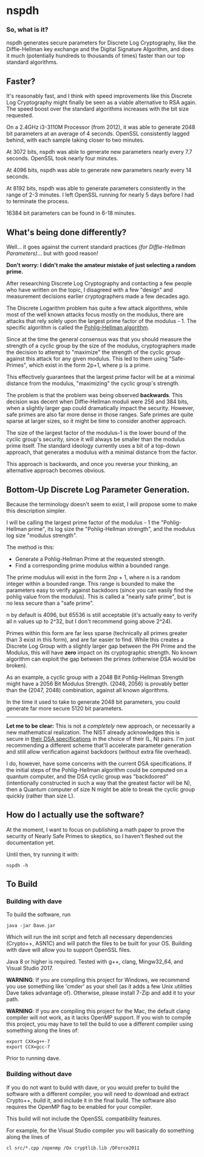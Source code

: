 # nspdh 

### So, what is it?
nspdh generates secure parameters for Discrete Log Cryptography, like the Diffie-Hellman key exchange and the Digital Signature Algorithm, and does it much (potentially hundreds to thousands of times) faster than our top standard algorithms. 

## Faster?

It's reasonably fast, and I think with speed improvements like this Discrete Log Cryptography might finally be seen as a viable alternative to RSA again. The speed boost over the standard algorithms increases with the bit size requested.

On a 2.4GHz i3-3110M Processor (from 2012), it was able to generate 2048 bit parameters at an average of 4 seconds.
OpenSSL consistently lagged behind, with each sample taking closer to two minutes. 

At 3072 bits, nspdh was able to generate new parameters nearly every 7.7 seconds.
OpenSSL took nearly four minutes.

At 4096 bits, nspdh was able to generate new parameters nearly every 14 seconds.

At 8192 bits, nspdh was able to generate parameters consistently in the range of 2-3 minutes.
I left OpenSSL running for nearly 5 days before I had to terminate the process. 

16384 bit parameters can be found in 6-18 minutes. 

## What's being done differently? 

Well... it goes against the current standard practices *(for Diffie-Hellman Parameters)*... but with good reason! 

**Don't worry: I didn't make the amateur mistake of just selecting a random prime.**

After researching Discrete Log Cryptography and contacting a few people who have written on the topic, I disagreed with a few "design" and measurement decisions earlier cryptographers made a few decades ago. 

The Discrete Logarithm problem has quite a few attack algorithms, while most of the well known attacks focus mostly on the modulus, there are attacks that rely solely upon the largest prime factor of the modulus - 1. The specific algorithm is called the [Pohlig-Hellman algorithm](https://en.wikipedia.org/wiki/Pohlig%E2%80%93Hellman_algorithm).

Since at the time the general consensus was that you should measure the strength of a cyclic group by the size of the modulus, cryptographers made the decision to attempt to "maximize" the strength of the cyclic group against this attack for any given modulus. This led to them using "Safe-Primes", which exist in the form 2p+1, where p is a prime. 

This effectively guarantees that the largest prime factor will be at a minimal distance from the modulus, "maximizing" the cyclic group's strength.  

The problem is that the problem was being observed **backwards**. This decision was decent when Diffie-Hellman moduli were 256 and 384 bits, when a slightly larger gap could dramatically impact the security. However, safe primes are also far more dense in those ranges. Safe primes are quite sparse at larger sizes, so it might be time to consider another approach.

The size of the largest factor of the modulus-1 is the lower bound of the cyclic group's security, since it will always be smaller than the modulus prime itself. The standard ideology currently uses a bit of a top-down approach, that generates a modulus with a minimal distance from the factor. 

This approach is backwards, and once you reverse your thinking, an alternative approach becomes obvious. 

## Bottom-Up Discrete Log Parameter Generation.

Because the terminology doesn't seem to exist, I will propose some to make this description simpler.

I will be calling the largest prime factor of the modulus - 1 the "Pohlig-Hellman prime", its log size the "Pohlig-Hellman strength", and the modulus log size "modulus strength".

The method is this: 
- Generate a Pohlig-Hellman Prime at the requested strength.
- Find a corresponding prime modulus within a bounded range. 

The prime modulus will exist in the form 2np + 1, where n is a random integer within a bounded range. This range is bounded to make the parameters easy to verify against backdoors (since you can easily find the pohlig value from the modulus). This is called a "nearly safe prime", but is no less secure than a "safe prime".

n by default is 4096, but 65536 is still acceptable (it's actually easy to verify all n values up to 2^32, but I don't recommend going above 2^24).  

Primes within this form are far less sparse (technically all primes greater than 3 exist in this form), and are far easier to find. While this creates a Discrete Log Group with a slightly larger gap between the PH Prime and the Modulus, this will have **zero** impact on its cryptographic strength. No known algorithm can exploit the gap between the primes (otherwise DSA would be broken). 

As an example, a cyclic group with a 2048 Bit Pohlig-Hellman Strength might have a 2056 Bit Modulus Strength. (2048, 2056) is provably better than the (2047, 2048) combination, against all known algorithms. 

In the time it used to take to generate 2048 bit parameters, you could generate far more secure 5120 bit parameters.

---

**Let me to be clear:** This is not a *completely* new approach, or necessarily a new mathematical realization. The NIST already acknowledges this is secure in [their DSA specifications](https://csrc.nist.gov/csrc/media/publications/fips/186/3/archive/2009-06-25/documents/fips_186-3.pdf) in the choice of their (L, N) pairs. I'm just recommending a different scheme that'll accelerate parameter generation and still allow verification against backdoors (without extra file overhead).
  
I do, however, have some concerns with the current DSA specifications. If the initial steps of the Pohlig-Hellman algorithm could be computed on a quantum computer, and the DSA cyclic group was "backdoored" (intentionally constructed in such a way that the greatest factor will be N), then a Quantum computer of size N might be able to break the cyclic group quickly (rather than size L).  

## How do I actually use the software?

At the moment, I want to focus on publishing a math paper to prove the security of Nearly Safe Primes to skeptics, so I haven't fleshed out the documentation yet.

Until then, try running it with:
```
nspdh -h
```

## To Build 
### Building with dave 

To build the software, run 

``` 
java -jar Dave.jar 
```

Which will run the init script and fetch all necessary dependencies (Crypto++, ASN1C) and will patch the files to be built for your OS. Building with dave will allow you to support OpenSSL files. 

Java 8 or higher is required. Tested with g++, clang, Mingw32_64, and Visual Studio 2017.

**WARNING**: If you are compiling this project for Windows, we recommend you use something like 'cmder' as your shell (as it adds a few Unix utilities Dave takes advantage of). Otherwise, please install 7-Zip and add it to your path. 

**WARNING**: If you are compiling this project for the Mac, the default clang compiler will not work, as it lacks OpenMP support. If you wish to compile this project, you may have to tell the build to use a different compiler using something along the lines of: 
```
export CXX=g++-7
export CCX=gcc-7
```
Prior to running dave.  

### Building without dave

If you do not want to build with dave, or you would prefer to build the software with a different compiler, you will need to download and extract Crypto++, build it, and include it in the final build. The software also requires the OpenMP flag to be enabled for your compiler. 

This build will not include the OpenSSL compatibility features.

For example, for the Visual Studio compiler you will basically do something along the lines of
```
cl src/*.cpp /openmp /Ox cryptlib.lib /DForce2011
```
